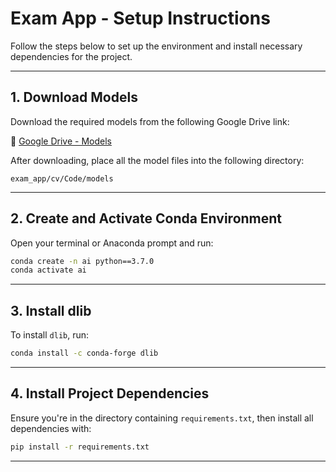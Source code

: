 # Exam App - Setup Instructions

Follow the steps below to set up the environment and install necessary dependencies for the project.

---

## 1. Download Models

Download the required models from the following Google Drive link:

🔗 [Google Drive - Models](https://drive.google.com/drive/folders/1aKDETzxYmWh5b4HcS1tUOJLwV_SwMeBk)

After downloading, place all the model files into the following directory:

```
exam_app/cv/Code/models
```

---

## 2. Create and Activate Conda Environment

Open your terminal or Anaconda prompt and run:

```bash
conda create -n ai python==3.7.0
conda activate ai
```

---

## 3. Install dlib

To install `dlib`, run:

```bash
conda install -c conda-forge dlib
```

---

## 4. Install Project Dependencies

Ensure you're in the directory containing `requirements.txt`, then install all dependencies with:

```bash
pip install -r requirements.txt
```

---

